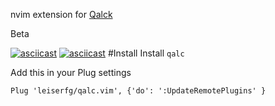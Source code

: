 nvim extension for [Qalck](https://qalculate.github.io/) 

Beta

[![asciicast](https://asciinema.org/a/14.png)](https://asciinema.org/a/14)
[![asciicast](https://asciinema.org/a/MNFBfSoNi9UyAWm0T8P9ZxSUy.png)](https://asciinema.org/a/MNFBfSoNi9UyAWm0T8P9ZxSUy)
#Install 
Install `qalc`

Add this in your Plug settings 
```vim
Plug 'leiserfg/qalc.vim', {'do': ':UpdateRemotePlugins' }
```
